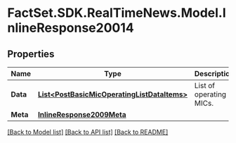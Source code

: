 # FactSet.SDK.RealTimeNews.Model.InlineResponse20014

## Properties

Name | Type | Description | Notes
------------ | ------------- | ------------- | -------------
**Data** | [**List&lt;PostBasicMicOperatingListDataItems&gt;**](PostBasicMicOperatingListDataItems.md) | List of operating MICs. | [optional] 
**Meta** | [**InlineResponse2009Meta**](InlineResponse2009Meta.md) |  | [optional] 

[[Back to Model list]](../README.md#documentation-for-models) [[Back to API list]](../README.md#documentation-for-api-endpoints) [[Back to README]](../README.md)

